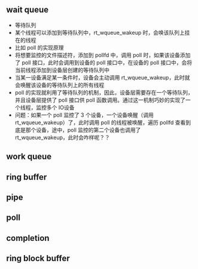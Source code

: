 ## wait queue

* 等待队列
* 某个线程可以添加到等待队列中，rt_wqueue_wakeup 时，会唤该队列上挂在的线程
* 比如 poll 的实现原理
* 将想要监控的文件描述符，添加到 pollfd 中，调用 poll 时，如果该设备添加了 poll 接口，此时会调用到设备的 poll 接口中，在设备的 poll 接口中，会将当前线程添加到设备层创建的等待队列中
* 当某一设备满足某一条件时，设备会主动调用 rt_wqueue_wakeup，此时就会唤醒该设备的等待队列上的所有线程
* poll 的实现就利用了等待队列的机制，因此，设备层需要存在一个等待队列，并且设备层提供了 poll 接口供 poll 函数调用。通过这一机制巧妙的实现了一个线程，监控多个 IO设备
* 问题：如果一个 poll 监控了 3 个设备，一个设备唤醒（调用 rt_wqueue_wakeup）了，此时调用 poll 的线程被唤醒，遍历 pollfd 查看到底是那个设备，途中，poll 监控的第二个设备也调用了 rt_wqueue_wakeup，此时会咋样呢？？

## work queue

## ring buffer

## pipe

## poll

## completion

## ring block buffer

